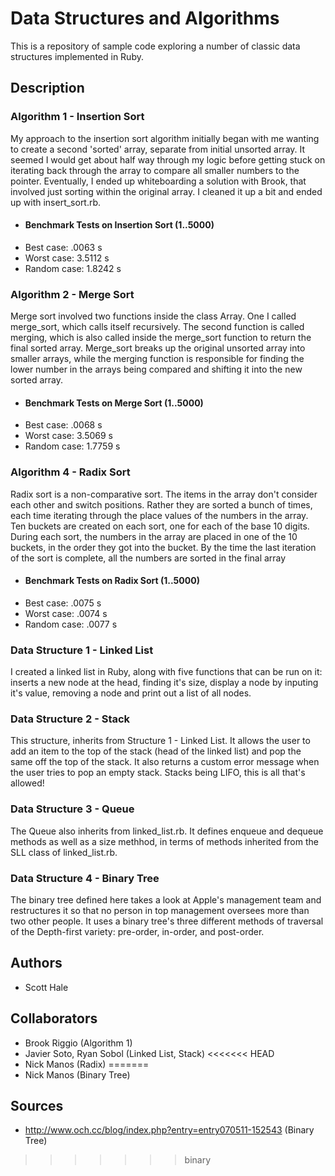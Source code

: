 # Data Structures and Algorithms
This is a repository of sample code exploring a number of classic data structures implemented in Ruby.

## Description
### Algorithm 1 - Insertion Sort
My approach to the insertion sort algorithm initially began with me wanting to create a second 'sorted' array, separate from initial unsorted array. It seemed I would get about half way through my logic before getting stuck on iterating back through the array to compare all smaller numbers to the pointer. Eventually, I ended up whiteboarding a solution with Brook, that involved just sorting within the original array. I cleaned it up a bit and ended up with insert_sort.rb.

- #### Benchmark Tests on Insertion Sort (1..5000)
- Best case: .0063 s
- Worst case: 3.5112 s
- Random case: 1.8242 s


### Algorithm 2 - Merge Sort
Merge sort involved two functions inside the class Array. One I called merge_sort, which calls itself recursively. The second function is called merging, which is also called inside the merge_sort function to return the final sorted array. Merge_sort breaks up the original unsorted array into smaller arrays, while the merging function is responsible for finding the lower number in the arrays being compared and shifting it into the new sorted array.

- #### Benchmark Tests on Merge Sort (1..5000)
- Best case: .0068 s
- Worst case: 3.5069 s
- Random case: 1.7759 s

### Algorithm 4 - Radix Sort
Radix sort is a non-comparative sort. The items in the array don't consider each other and switch positions. Rather they are sorted a bunch of times, each time iterating through the place values of the numbers in the array. Ten buckets are created on each sort, one for each of the base 10 digits. During each sort, the numbers in the array are placed in one of the 10 buckets, in the order they got into the bucket. By the time the last iteration of the sort is complete, all the numbers are sorted in the final array

- #### Benchmark Tests on Radix Sort (1..5000)
- Best case: .0075 s
- Worst case: .0074 s
- Random case: .0077 s

### Data Structure 1 - Linked List
I created a linked list in Ruby, along with five functions that can be run on it: inserts a new node at the head, finding it's size, display a node by inputing it's value, removing a node and print out a list of all nodes.

### Data Structure 2 - Stack
This structure, inherits from Structure 1 - Linked List. It allows the user to add an item to the top of the stack (head of the linked list) and pop the same off the top of the stack. It also returns a custom error message when the user tries to pop an empty stack. Stacks being LIFO, this is all that's allowed!

### Data Structure 3 - Queue
The Queue also inherits from linked_list.rb. It defines enqueue and dequeue methods as well as a size methhod, in terms of methods inherited from the SLL class of linked_list.rb.

### Data Structure 4 - Binary Tree
The binary tree defined here takes a look at Apple's management team and restructures it so that no person in top management oversees more than two other people. It uses a binary tree's three different methods of traversal of the Depth-first variety: pre-order, in-order, and post-order.

## Authors
* Scott Hale

## Collaborators
* Brook Riggio (Algorithm 1)
* Javier Soto, Ryan Sobol (Linked List, Stack)
<<<<<<< HEAD
* Nick Manos (Radix)
=======
* Nick Manos (Binary Tree)

## Sources
- http://www.och.cc/blog/index.php?entry=entry070511-152543  (Binary Tree)
>>>>>>> binary

